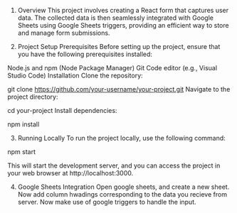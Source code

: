 1. Overview <a name="overview"></a>
This project involves creating a React form that captures user data. The collected data is then seamlessly integrated with Google Sheets using Google Sheets triggers, providing an efficient way to store and manage form submissions.

2. Project Setup <a name="project-setup"></a>
Prerequisites <a name="prerequisites"></a>
Before setting up the project, ensure that you have the following prerequisites installed:

Node.js and npm (Node Package Manager)
Git
Code editor (e.g., Visual Studio Code)
Installation <a name="installation"></a>
Clone the repository:

git clone https://github.com/your-username/your-project.git
Navigate to the project directory:

cd your-project
Install dependencies:

npm install

3. Running Locally <a name="running-locally"></a>
To run the project locally, use the following command:


npm start

This will start the development server, and you can access the project in your web browser at http://localhost:3000.

4. Google Sheets Integration <a name="google-sheets-integration"></a>
  Open google sheets, and create a new sheet. Now add column hwadings corresponding to the data you recieve from server.
  Now make use of google triggers to handle the input.
